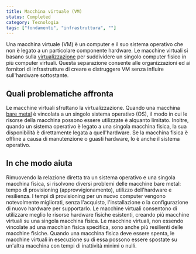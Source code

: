 ```yaml
---
title: Macchina virtuale (VM)
status: Completed
category: Tecnologia
tags: ["fondamenti", "infrastruttura", ""]
---
```



Una macchina virtuale (VM) è un computer e il suo sistema operativo che non è legato a un particolare componente hardware. Le macchine virtuali si basano sulla [virtualizzazione](/it/virtualization/) per suddividere un singolo computer fisico in più computer virtuali. Questa separazione consente alle organizzazioni ed ai fornitori di infrastrutture di creare e distruggere VM senza influire sull'hardware sottostante.

## Quali problematiche affronta

Le macchine virtuali sfruttano la virtualizzazione. Quando una macchina [bare metal](/it/bare-metal-machine/) è vincolata a un singolo sistema operativo (OS), il modo in cui le risorse della macchina possono essere utilizzate è alquanto limitato. Inoltre, quando un sistema operativo è legato a una singola macchina fisica, la sua disponibilità è direttamente legata a quell'hardware. Se la macchina fisica è offline a causa di manutenzione o guasti hardware, lo è anche il sistema operativo.

## In che modo aiuta

Rimuovendo la relazione diretta tra un sistema operativo e una singola macchina fisica, si risolvono diversi problemi delle macchine bare metal: tempo di provisioning (approvvigionamento), utilizzo dell'hardware e resilienza.
I tempi di provisioning per un nuovo computer vengono notevolmente migliorati, senza l'acquisto, l'installazione o la configurazione di nuovo hardware per supportarlo. Le macchine virtuali consentono di utilizzare meglio le risorse hardware fisiche esistenti, creando più macchine virtuali su una singola macchina fisica. Le macchine virtuali, non essendo vincolate ad una macchian fisica specifica, sono anche più resilienti delle macchine fisiche. Quando una macchina fisica deve essere spenta, le macchine virtuali in esecuzione su di essa possono essere spostate su un'altra macchina con tempi di inattività minimi o nulli.
